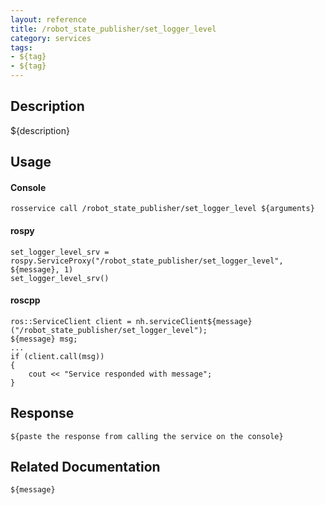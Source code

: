```yaml
---
layout: reference
title: /robot_state_publisher/set_logger_level
category: services
tags: 
- ${tag} 
- ${tag}
---
```


## Description
${description}

## Usage
#### Console
```
rosservice call /robot_state_publisher/set_logger_level ${arguments}
```

#### rospy
```
set_logger_level_srv = rospy.ServiceProxy("/robot_state_publisher/set_logger_level", ${message}, 1)
set_logger_level_srv()
```

#### roscpp
```
ros::ServiceClient client = nh.serviceClient${message}("/robot_state_publisher/set_logger_level");
${message} msg;
...
if (client.call(msg))
{
    cout << "Service responded with message";
}
```

## Response
```
${paste the response from calling the service on the console}
```

## Related Documentation
``${message}``  
